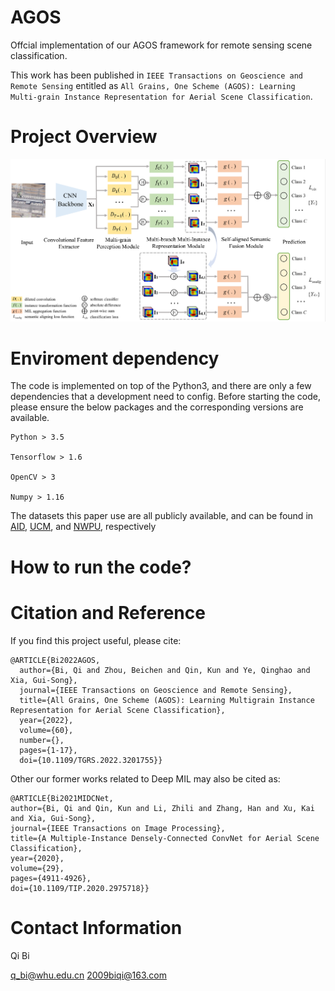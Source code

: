 # AGOS
Offcial implementation of our AGOS framework for remote sensing scene classification.

This work has been published in ```IEEE Transactions on Geoscience and Remote Sensing``` entitled as ```All Grains, One Scheme (AGOS): Learning Multi-grain Instance Representation for Aerial Scene Classification```.

# Project Overview

![avatar](/framework.png)

# Enviroment dependency

The code is implemented on top of the Python3, and there are only a few dependencies that a development need to config.
Before starting the code, please ensure the below packages and the corresponding versions are available.
```
Python > 3.5

Tensorflow > 1.6

OpenCV > 3

Numpy > 1.16
```
The datasets this paper use are all publicly available, and can be found in 
<a href="https://captain-whu.github.io/AID/"> AID</a>,
<a href="http://weegee.vision.ucmerced.edu/datasets/landuse.html"> UCM</a>, and 
<a href="http://www.escience.cn/people/JunweiHan/NWPU-RESISC45.html"> NWPU</a>, respectively

# How to run the code?


# Citation and Reference
If you find this project useful, please cite:
```
@ARTICLE{Bi2022AGOS,
  author={Bi, Qi and Zhou, Beichen and Qin, Kun and Ye, Qinghao and Xia, Gui-Song},
  journal={IEEE Transactions on Geoscience and Remote Sensing}, 
  title={All Grains, One Scheme (AGOS): Learning Multigrain Instance Representation for Aerial Scene Classification}, 
  year={2022},
  volume={60},
  number={},
  pages={1-17},
  doi={10.1109/TGRS.2022.3201755}}
```

  Other our former works related to Deep MIL may also be cited as:
  ```
  @ARTICLE{Bi2021MIDCNet,
  author={Bi, Qi and Qin, Kun and Li, Zhili and Zhang, Han and Xu, Kai and Xia, Gui-Song},
  journal={IEEE Transactions on Image Processing}, 
  title={A Multiple-Instance Densely-Connected ConvNet for Aerial Scene Classification}, 
  year={2020},
  volume={29},
  pages={4911-4926},
  doi={10.1109/TIP.2020.2975718}}
  ```
  
# Contact Information

Qi Bi

q_bi@whu.edu.cn   2009biqi@163.com
